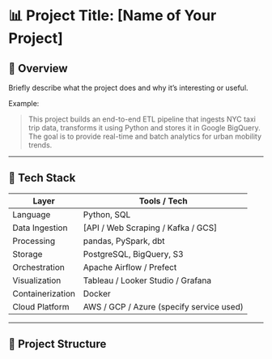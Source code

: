 # 📊 Project Title: [Name of Your Project]

## 🧠 Overview

Briefly describe what the project does and why it’s interesting or useful.

Example:
> This project builds an end-to-end ETL pipeline that ingests NYC taxi trip data, transforms it using Python and stores it in Google BigQuery. The goal is to provide real-time and batch analytics for urban mobility trends.

---

## 🧰 Tech Stack

| Layer           | Tools / Tech                            |
|-----------------|------------------------------------------|
| Language        | Python, SQL                              |
| Data Ingestion  | [API / Web Scraping / Kafka / GCS]       |
| Processing      | pandas, PySpark, dbt                     |
| Storage         | PostgreSQL, BigQuery, S3                 |
| Orchestration   | Apache Airflow / Prefect                 |
| Visualization   | Tableau / Looker Studio / Grafana        |
| Containerization| Docker                                   |
| Cloud Platform  | AWS / GCP / Azure (specify service used) |

---

## 📂 Project Structure


